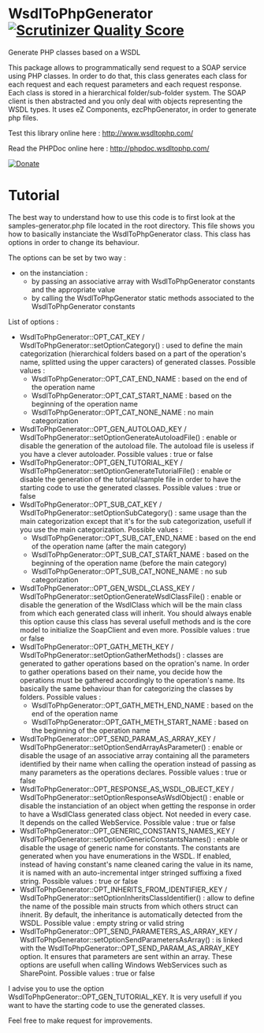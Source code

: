 WsdlToPhpGenerator [![Scrutinizer Quality Score](https://scrutinizer-ci.com/g/mikaelcom/WsdlToPhp/badges/quality-score.png?s=a52087390e8668b380c1b68fb49a016e8d318615)](https://scrutinizer-ci.com/g/mikaelcom/WsdlToPhp/)
=========

Generate PHP classes based on a WSDL

This package allows to programmatically send request to a SOAP service using PHP classes. In order to do that, this class generates each class for each request and each request parameters and each request response. Each class is stored in a hierarchical folder/sub-folder system. The SOAP client is then abstracted and you only deal with objects representing the WSDL types.
It uses eZ Components, ezcPhpGenerator, in order to generate php files.

Test this library online here : http://www.wsdltophp.com/

Read the PHPDoc online here : http://phpdoc.wsdltophp.com/

[![Donate](https://www.paypalobjects.com/en_US/i/btn/btn_donate_SM.gif)](https://www.paypal.com/cgi-bin/webscr?cmd=_s-xclick&hosted_button_id=KXBVCHP3UDQPL)

Tutorial
========

The best way to understand how to use this code is to first look at the samples-generator.php file located in the root directory.
This file shows you how to basically instanciate the WsdlToPhpGenerator class. This class has options in order to change its behaviour.

The options can be set by two way :
 - on the instanciation : 
   - by passing an associative array with WsdlToPhpGenerator constants and the appropriate value
   - by calling the WsdlToPhpGenerator static methods associated to the WsdlToPhpGenerator constants

List of options :
  - WsdlToPhpGenerator::OPT_CAT_KEY / WsdlToPhpGenerator::setOptionCategory() : used to define the main categorization (hierarchical folders based on a part of the operation's name, splitted using the upper caracters) of generated classes. Possible values :
      - WsdlToPhpGenerator::OPT_CAT_END_NAME : based on the end of the operation name
      - WsdlToPhpGenerator::OPT_CAT_START_NAME : based on the beginning of the operation name
      - WsdlToPhpGenerator::OPT_CAT_NONE_NAME : no main categorization 
  - WsdlToPhpGenerator::OPT_GEN_AUTOLOAD_KEY / WsdlToPhpGenerator::setOptionGenerateAutoloadFile() : enable or disable the generation of the autoload file. The autoload file is useless if you have a clever autoloader. Possible values : true or false
  - WsdlToPhpGenerator::OPT_GEN_TUTORIAL_KEY / WsdlToPhpGenerator::setOptionGenerateTutorialFile() : enable or disable the generation of the tutorial/sample file in order to have the starting code to use the generated classes. Possible values : true or false
  - WsdlToPhpGenerator::OPT_SUB_CAT_KEY / WsdlToPhpGenerator::setOptionSubCategory() : same usage than the main categorization except that it's for the sub categorization, usefull if you use the main categorization. Possible values :
      - WsdlToPhpGenerator::OPT_SUB_CAT_END_NAME : based on the end of the operation name (after the main category)
      - WsdlToPhpGenerator::OPT_SUB_CAT_START_NAME : based on the beginning of the operation name (before the main category)
      - WsdlToPhpGenerator::OPT_SUB_CAT_NONE_NAME : no sub categorization 
  - WsdlToPhpGenerator::OPT_GEN_WSDL_CLASS_KEY / WsdlToPhpGenerator::setOptionGenerateWsdlClassFile() : enable or disable the generation of the WsdlClass which will be the main class from which each generated class will inherit. You should always enable this option cause this class has several usefull methods and is the core model to initialize the SoapClient and even more. Possible values : true or false
  - WsdlToPhpGenerator::OPT_GATH_METH_KEY / WsdlToPhpGenerator::setOptionGatherMethods() : classes are generated to gather operations based on the opration's name. In order to gather operations based on their name, you decide how the operations must be gathered accordingly to the operation's name. Its basically the same behaviour than for categorizing the classes by folders. Possible values :
      - WsdlToPhpGenerator::OPT_GATH_METH_END_NAME : based on the end of the operation name
      - WsdlToPhpGenerator::OPT_GATH_METH_START_NAME : based on the beginning of the operation name
  - WsdlToPhpGenerator::OPT_SEND_PARAM_AS_ARRAY_KEY / WsdlToPhpGenerator::setOptionSendArrayAsParameter() : enable or disable the usage of an associative array containing all the parameters identified by their name when calling the operation instead of passing as many parameters as the operations declares. Possible values : true or false
  - WsdlToPhpGenerator::OPT_RESPONSE_AS_WSDL_OBJECT_KEY / WsdlToPhpGenerator::setOptionResponseAsWsdlObject() : enable or disable the instanciation of an object when getting the response in order to have a WsdlClass generated class object. Not needed in every case. It depends on the called WebService. Possible value : true or false 
  - WsdlToPhpGenerator::OPT_GENERIC_CONSTANTS_NAMES_KEY / WsdlToPhpGenerator::setOptionGenericConstantsNames() : enable or disable the usage of generic name for constants. The constants are generated when you have enumerations in the WSDL. If enabled, instead of having constant's name cleaned caring the value in its name, it is named with an auto-incremental intger stringed suffixing a fixed string. Possible values : true or false
  - WsdlToPhpGenerator::OPT_INHERITS_FROM_IDENTIFIER_KEY / WsdlToPhpGenerator::setOptionInheritsClassIdentifier() : allow to define the name of the possible main structs from which others struct can ihnerit. By default, the inheritance is automatically detected from the WSDL. Possible value : empty string or valid string
  - WsdlToPhpGenerator::OPT_SEND_PARAMETERS_AS_ARRAY_KEY / WsdlToPhpGenerator::setOptionSendParametersAsArray() : is linked with the WsdlToPhpGenerator::OPT_SEND_PARAM_AS_ARRAY_KEY option. It ensures that parameters are sent within an array. These options are usefull when calling Windows WebServices such as SharePoint. Possible values : true or false

I advise you to use the option WsdlToPhpGenerator::OPT_GEN_TUTORIAL_KEY. It is very usefull if you want to have the starting code to use the generated classes.

Feel free to make request for improvements.
